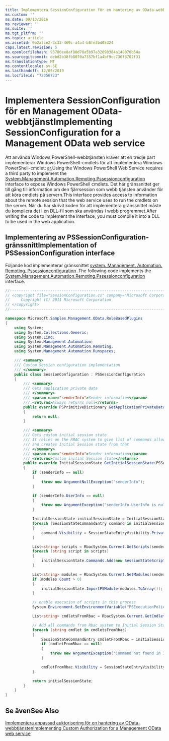 ```yaml
---
title: Implementera SessionConfiguration för en hantering av OData-webbtjänsten | Microsoft Docs
ms.custom: ''
ms.date: 09/13/2016
ms.reviewer: ''
ms.suite: ''
ms.tgt_pltfrm: ''
ms.topic: article
ms.assetid: 0b2a7ce2-3c33-469c-a4a4-b8fe3bd05324
caps.latest.revision: 5
ms.openlocfilehash: 93780ee8af80d78a5b97a32098384a148070b54a
ms.sourcegitcommit: debd2b38fb8070a7357bf1a4bf9cc736f3702f31
ms.translationtype: MT
ms.contentlocale: sv-SE
ms.lasthandoff: 12/05/2019
ms.locfileid: "72356723"
---
```

# <a name="implementing-sessionconfiguration-for-a-management-odata-web-service"></a><span data-ttu-id="c60be-102">Implementera SessionConfiguration för en Management OData-webbtjänst</span><span class="sxs-lookup"><span data-stu-id="c60be-102">Implementing SessionConfiguration for a Management OData web service</span></span>

<span data-ttu-id="c60be-103">Att använda Windows PowerShell-webbtjänsten kräver att en tredje part implementerar Windows PowerShell-cmdlets för att implementera Windows PowerShell-cmdlet: [ar.](/dotnet/api/System.Management.Automation.Remoting.PSSessionConfiguration)</span><span class="sxs-lookup"><span data-stu-id="c60be-103">Using the Windows PowerShell Web Service requires a third party to implement the [System.Management.Automation.Remoting.Pssessionconfiguration](/dotnet/api/System.Management.Automation.Remoting.PSSessionConfiguration) interface to expose Windows PowerShell cmdlets.</span></span> <span data-ttu-id="c60be-104">Det här gränssnittet ger till gång till information om den fjärrsession som webb tjänsten använder för att köra cmdlets på servern.</span><span class="sxs-lookup"><span data-stu-id="c60be-104">This interface provides access to information about the remote session that the web service uses to run the cmdlets on the server.</span></span> <span data-ttu-id="c60be-105">När du har skrivit koden för att implementera gränssnittet måste du kompilera det i en DLL-fil som ska användas i webb programmet.</span><span class="sxs-lookup"><span data-stu-id="c60be-105">After writing the code to implement the interface, you must compile it into a DLL to be used in the web application.</span></span>

## <a name="implementation-of-pssessionconfiguration-interface"></a><span data-ttu-id="c60be-106">Implementering av PSSessionConfiguration-gränssnitt</span><span class="sxs-lookup"><span data-stu-id="c60be-106">Implementation of PSSessionConfiguration interface</span></span>

<span data-ttu-id="c60be-107">Följande kod implementerar gränssnittet [system. Management. Automation. Remoting. Pssessionconfiguration](/dotnet/api/System.Management.Automation.Remoting.PSSessionConfiguration) .</span><span class="sxs-lookup"><span data-stu-id="c60be-107">The following code implements the [System.Management.Automation.Remoting.Pssessionconfiguration](/dotnet/api/System.Management.Automation.Remoting.PSSessionConfiguration) interface.</span></span>

```csharp
//-----------------------------------------------------------------------
// <copyright file="SessionConfiguration.cs" company="Microsoft Corporation">
//     Copyright (C) 2011 Microsoft Corporation
// </copyright>
//-----------------------------------------------------------------------

namespace Microsoft.Samples.Management.OData.RoleBasedPlugins
{
    using System;
    using System.Collections.Generic;
    using System.Linq;
    using System.Management.Automation;
    using System.Management.Automation.Remoting;
    using System.Management.Automation.Runspaces;

    /// <summary>
    /// Custom Session configuration implementation
    /// </summary>
    public class SessionConfiguration : PSSessionConfiguration
    {
        /// <summary>
        /// Gets application private data
        /// </summary>
        /// <param name="senderInfo">Sender information</param>
        /// <returns>Always returns null</returns>
        public override PSPrimitiveDictionary GetApplicationPrivateData(PSSenderInfo senderInfo)
        {
            return null;
        }

        /// <summary>
        /// Gets custom initial session state
        /// It relies on the RBAC system to give list of commands allowed for a user
        /// and creates Initial Session state from that
        /// </summary>
        /// <param name="senderInfo">Sender information</param>
        /// <returns>Custom initial Session state</returns>
        public override InitialSessionState GetInitialSessionState(PSSenderInfo senderInfo)
        {
            if (senderInfo == null)
            {
                throw new ArgumentNullException("senderInfo");
            }

            if (senderInfo.UserInfo == null)
            {
                throw new ArgumentException("senderInfo.UserInfo is null");
            }

            InitialSessionState initialSessionState = InitialSessionState.CreateDefault();
            foreach (SessionStateCommandEntry command in initialSessionState.Commands)
            {
                command.Visibility = SessionStateEntryVisibility.Private;
            }

            List<string> scripts = RbacSystem.Current.GetScripts(senderInfo.UserInfo);
            foreach (string script in scripts)
            {
                initialSessionState.Commands.Add(new SessionStateScriptEntry(script));
            }

            List<string> modules = RbacSystem.Current.GetModules(senderInfo.UserInfo);
            if (modules.Count > 0)
            {
                initialSessionState.ImportPSModule(modules.ToArray());
            }

            // enable execution of scripts in this process
            System.Environment.SetEnvironmentVariable("PSExecutionPolicyPreference", "unrestricted");

            List<string> cmdletsFromRbac = RbacSystem.Current.GetCmdlets(senderInfo.UserInfo);

            // Add all commands from Rbac system to Initial Session State commands
            foreach (string cmdlet in cmdletsFromRbac)
            {
                SessionStateCommandEntry cmdletFromRbac = initialSessionState.Commands.FirstOrDefault(item => string.Equals(item.Name, cmdlet, StringComparison.OrdinalIgnoreCase));
                if (cmdletFromRbac == null)
                {
                    throw new ArgumentException("Command not found in InitialSessionState " + cmdlet);
                }

                cmdletFromRbac.Visibility = SessionStateEntryVisibility.Public;
            }

            return initialSessionState;
        }
    }
}
```

## <a name="see-also"></a><span data-ttu-id="c60be-108">Se även</span><span class="sxs-lookup"><span data-stu-id="c60be-108">See Also</span></span>

[<span data-ttu-id="c60be-109">Implementera anpassad auktorisering för en hantering av OData-webbtjänsten</span><span class="sxs-lookup"><span data-stu-id="c60be-109">Implementing Custom Authorization for a Management OData web service</span></span>](./implementing-custom-authorization-for-a-management-odata-web-service.md)